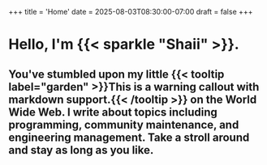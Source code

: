 +++
title = 'Home'
date = 2025-08-03T08:30:00-07:00
draft = false
+++

# Hello, I'm {{< sparkle "Shaii" >}}. 

## You've stumbled upon my little {{< tooltip label="garden" >}}This is a warning callout with **markdown** support.{{< /tooltip >}} on the World Wide Web. I write about topics including programming, community maintenance, and engineering management. Take a stroll around and stay as long as you like.
